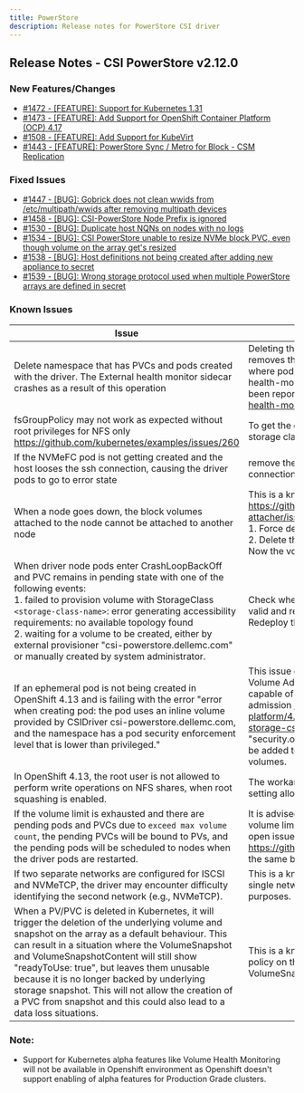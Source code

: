 ```yaml
---
title: PowerStore
description: Release notes for PowerStore CSI driver
---
```


## Release Notes - CSI PowerStore v2.12.0










### New Features/Changes

- [#1472 - [FEATURE]: Support for Kubernetes 1.31](https://github.com/dell/csm/issues/1472)
- [#1473 - [FEATURE]: Add Support for OpenShift Container Platform (OCP) 4.17](https://github.com/dell/csm/issues/1473)
- [#1508 - [FEATURE]:  Add Support for KubeVirt](https://github.com/dell/csm/issues/1508)
- [#1443 - [FEATURE]: PowerStore Sync / Metro for Block - CSM Replication](https://github.com/dell/csm/issues/1443)

### Fixed Issues

- [#1447 - [BUG]: Gobrick does not clean wwids from /etc/multipath/wwids after removing multipath devices ](https://github.com/dell/csm/issues/1447)
- [#1458 - [BUG]: CSI-PowerStore Node Prefix is ignored](https://github.com/dell/csm/issues/1458)
- [#1530 - [BUG]: Duplicate host NQNs on nodes with no logs](https://github.com/dell/csm/issues/1530)
- [#1534 - [BUG]: CSI PowerStore unable to resize NVMe block PVC, even though volume on the array get's resized](https://github.com/dell/csm/issues/1534)
- [#1538 - [BUG]: Host definitions not being created after adding new appliance to secret](https://github.com/dell/csm/issues/1538)
- [#1539 - [BUG]: Wrong storage protocol used when multiple PowerStore arrays are defined in secret](https://github.com/dell/csm/issues/1539)

### Known Issues

| Issue                                                                                                                                                                                                                                                                                                                                                                                                                                                                       | Resolution or workaround, if known                                                                                                                                                                                                                                                                                                                                                                                                                                                       |
|-----------------------------------------------------------------------------------------------------------------------------------------------------------------------------------------------------------------------------------------------------------------------------------------------------------------------------------------------------------------------------------------------------------------------------------------------------------------------------|------------------------------------------------------------------------------------------------------------------------------------------------------------------------------------------------------------------------------------------------------------------------------------------------------------------------------------------------------------------------------------------------------------------------------------------------------------------------------------------|
| Delete namespace that has PVCs and pods created with the driver. The External health monitor sidecar crashes as a result of this operation                                                                                                                                                                                                                                                                                                                                  | Deleting the namespace deletes the PVCs first and then removes the pods in the namespace. This brings a condition where pods exist without their PVCs and causes the external-health-monitor sidecar to crash. This is a known issue and has been reported at https://github.com/kubernetes-csi/external-health-monitor/issues/100 <br>                                                                                                                                                  |
| fsGroupPolicy may not work as expected without root privileges for NFS only<br/>https://github.com/kubernetes/examples/issues/260                                                                                                                                                                                                                                                                                                                                           | To get the desired behavior set "allowRoot: "true" in the storage class parameter                                                                                                                                                                                                                                                                                                                                                                                                        |
| If the NVMeFC pod is not getting created and the host looses the ssh connection, causing the driver pods to go to error state                                                                                                                                                                                                                                                                                                                                               | remove the nvme_tcp module from the host incase of NVMeFC connection                                                                                                                                                                                                                                                                                                                                                                                                                     |
| When a node goes down, the block volumes attached to the node cannot be attached to another node                                                                                                                                                                                                                                                                                                                                                                            | This is a known issue and has been reported at https://github.com/kubernetes-csi/external-attacher/issues/215. Workaround: <br /> 1. Force delete the pod running on the node that went down <br /> 2. Delete the volumeattachment to the node that went down. <br /> Now the volume can be attached to the new node.                                                                                                                                                                    |
| When driver node pods enter CrashLoopBackOff and PVC remains in pending state with one of the following events:<br /> 1. failed to provision volume with StorageClass `<storage-class-name>`: error generating accessibility requirements: no available topology found <br /> 2. waiting for a volume to be created, either by external provisioner "csi-powerstore.dellemc.com" or manually created by system administrator.                                               | Check whether all array details present in the secret file are valid and remove any invalid entries if present. <br/>Redeploy the driver.                                                                                                                                                                                                                                                                                                                                                |
| If an ephemeral pod is not being created in OpenShift 4.13 and is failing with the error "error when creating pod: the pod uses an inline volume provided by CSIDriver csi-powerstore.dellemc.com, and the namespace has a pod security enforcement level that is lower than privileged."                                                                                                                                                                                   | This issue occurs because OpenShift 4.13 introduced the CSI Volume Admission plugin to restrict the use of a CSI driver capable of provisioning CSI ephemeral volumes during pod admission https://docs.openshift.com/container-platform/4.13/storage/container_storage_interface/ephemeral-storage-csi-inline.html . Therefore, an additional label "security.openshift.io/csi-ephemeral-volume-profile" needs to be added to the CSIDriver object to support inline ephemeral volumes. |
| In OpenShift 4.13, the root user is not allowed to perform write operations on NFS shares, when root squashing is enabled.                                                                                                                                                                                                                                                                                                                                                  | The workaround for this issue is to disable root squashing by setting allowRoot: "true" in the NFS storage class.                                                                                                                                                                                                                                                                                                                                                                        |
| If the volume limit is exhausted and there are pending pods and PVCs due to `exceed max volume count`, the pending PVCs will be bound to PVs, and the pending pods will be scheduled to nodes when the driver pods are restarted.                                                                                                                                                                                                                                           | It is advised not to have any pending pods or PVCs once the volume limit per node is exhausted on a CSI Driver. There is an open issue reported with Kubenetes at https://github.com/kubernetes/kubernetes/issues/95911 with the same behavior.                                                                                                                                                                                                                                          |
| If two separate networks are configured for ISCSI and NVMeTCP, the driver may encounter difficulty identifying the second network (e.g., NVMeTCP).                                                                                                                                                                                                                                                                                                                          | This is a known issue, and the workaround involves creating a single network on the array to serve both ISCSI and NVMeTCP purposes.                                                                                                                                                                                                                                                                                                                                                      |
| When a PV/PVC is deleted in Kubernetes, it will trigger the deletion of the underlying volume and snapshot on the array as a default behaviour. This can result in a situation where the VolumeSnapshot and VolumeSnapshotContent will still show "readyToUse: true", but leaves them unusable because it is no longer backed by underlying storage snapshot. This will not allow the creation of a PVC from snapshot and this could also lead to a data loss situations.   | This is a known issue, and the workaround is use of **retain** policy on the various PV, VolumeSnapshot and VolumeSnapshotContent that you wish to use for cloning.                                                                                                                                                                                                                                                                                                                      |

### Note:

- Support for Kubernetes alpha features like Volume Health Monitoring will not be available in Openshift environment as Openshift doesn't support enabling of alpha features for Production Grade clusters.